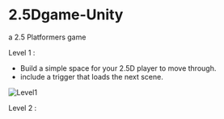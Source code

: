 # 2.5Dgame-Unity
a 2.5 Platformers game  

Level 1 :
- Build a simple space for your 2.5D player to move through.
- include a trigger that loads the next scene.

![Level1](https://user-images.githubusercontent.com/102240641/182598166-8262c84c-893a-483e-988f-3baa777beeb0.gif)

Level 2 :
